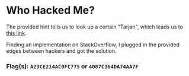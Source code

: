 # Who Hacked Me?

The provided hint tells us to look up a certain "Tarjan", which leads us to [this link](https://en.wikipedia.org/wiki/Tarjan%27s_strongly_connected_components_algorithm).

Finding an implementation on StackOverflow, I plugged in the provided edges between hackers and got the solution.

### Flag(s): `A23CE214AC0FC775` or `4087C364DA74AA7F`